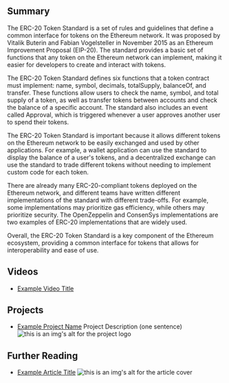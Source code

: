 ## Summary

The ERC-20 Token Standard is a set of rules and guidelines that define a common interface for tokens on the Ethereum network. It was proposed by Vitalik Buterin and Fabian Vogelsteller in November 2015 as an Ethereum Improvement Proposal (EIP-20). The standard provides a basic set of functions that any token on the Ethereum network can implement, making it easier for developers to create and interact with tokens.

The ERC-20 Token Standard defines six functions that a token contract must implement: name, symbol, decimals, totalSupply, balanceOf, and transfer. These functions allow users to check the name, symbol, and total supply of a token, as well as transfer tokens between accounts and check the balance of a specific account. The standard also includes an event called Approval, which is triggered whenever a user approves another user to spend their tokens.

The ERC-20 Token Standard is important because it allows different tokens on the Ethereum network to be easily exchanged and used by other applications. For example, a wallet application can use the standard to display the balance of a user's tokens, and a decentralized exchange can use the standard to trade different tokens without needing to implement custom code for each token.

There are already many ERC-20-compliant tokens deployed on the Ethereum network, and different teams have written different implementations of the standard with different trade-offs. For example, some implementations may prioritize gas efficiency, while others may prioritize security. The OpenZeppelin and ConsenSys implementations are two examples of ERC-20 implementations that are widely used.

Overall, the ERC-20 Token Standard is a key component of the Ethereum ecosystem, providing a common interface for tokens that allows for interoperability and ease of use.

## Videos

- [Example Video Title](https://www.youtube.com/watch?v=TDGq4aeevgY)

## Projects

- [Example Project Name](https://xxxx.xxx/xxxxx) Project Description (one sentence) ![this is an img's alt for the project logo](https://xxxx.xxx/project-logo.xxx)

## Further Reading

- [Example Article Title](https://xxxx.xxx/xxxxx) ![this is an img's alt for the article cover](https://xxxx.xxx/article-cover.xxx)
